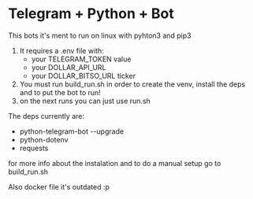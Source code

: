 # Telegram + Python + Bot

This bots it's ment to run on linux with pyhton3 and pip3
1. It requires a .env file with:
    - your TELEGRAM_TOKEN value
    - your DOLLAR_API_URL
    - your DOLLAR_BITSO_URL ticker
2. You must run build_run.sh in order to create the venv, install the deps and to put the bot to run!
3. on the next runs you can just use run.sh

The deps currently are:
- python-telegram-bot --upgrade
- python-dotenv
- requests

for more info about the instalation and to do a manual setup go to build_run.sh

Also docker file it's outdated :p
